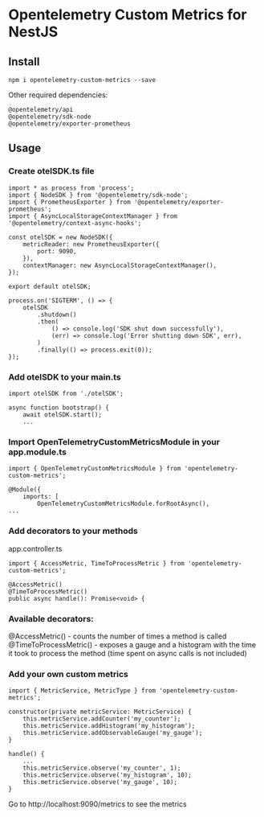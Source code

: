 # Opentelemetry Custom Metrics for NestJS

## Install

```
npm i opentelemetry-custom-metrics --save
``` 

Other required dependencies:
```
@opentelemetry/api
@opentelemetry/sdk-node
@opentelemetry/exporter-prometheus
```

## Usage

### Create otelSDK.ts file

```
import * as process from 'process';
import { NodeSDK } from '@opentelemetry/sdk-node';
import { PrometheusExporter } from '@opentelemetry/exporter-prometheus';
import { AsyncLocalStorageContextManager } from '@opentelemetry/context-async-hooks';

const otelSDK = new NodeSDK({
    metricReader: new PrometheusExporter({
        port: 9090,
    }),
    contextManager: new AsyncLocalStorageContextManager(),
});

export default otelSDK;

process.on('SIGTERM', () => {
    otelSDK
        .shutdown()
        .then(
            () => console.log('SDK shut down successfully'),
            (err) => console.log('Error shutting down SDK', err),
        )
        .finally(() => process.exit(0));
});
```

### Add otelSDK to your main.ts

```
import otelSDK from './otelSDK';

async function bootstrap() {
    await otelSDK.start();
    ...
```

### Import OpenTelemetryCustomMetricsModule in your app.module.ts

```
import { OpenTelemetryCustomMetricsModule } from 'opentelemetry-custom-metrics';

@Module({
    imports: [
        OpenTelemetryCustomMetricsModule.forRootAsync(),
...
```

### Add decorators to your methods

app.controller.ts
```
import { AccessMetric, TimeToProcessMetric } from 'opentelemetry-custom-metrics';
```

```
@AccessMetric()
@TimeToProcessMetric()
public async handle(): Promise<void> {
```

### Available decorators:

@AccessMetric() - counts the number of times a method is called  
@TimeToProcessMetric() - exposes a gauge and a histogram with the time it took to process the method (time spent on async calls is not included)  

### Add your own custom metrics

```
import { MetricService, MetricType } from 'opentelemetry-custom-metrics';

constructor(private metricService: MetricService) {
    this.metricService.addCounter('my_counter');
    this.metricService.addHistogram('my_histogram');
    this.metricService.addObservableGauge('my_gauge');
}

handle() {
    ...
    this.metricService.observe('my_counter', 1);
    this.metricService.observe('my_histogram', 10);
    this.metricService.observe('my_gauge', 10);
}
```

Go to http://localhost:9090/metrics to see the metrics